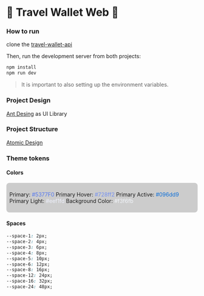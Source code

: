 # 🎨 Travel Wallet Web 🎨

### How to run

clone the [travel-wallet-api](https://github.com/PeterPimentel/travel-wallet-api)

Then, run the development server from both projects:

```bash
npm install
npm run dev
```

>It is important to also setting up the environment variables.

### Project Design

[Ant Desing](https://ant.design/) as UI Library

### Project Structure

[Atomic Design](https://bradfrost.com/blog/post/atomic-web-design/)

### Theme tokens

#### Colors

<div style="background-color:#cccccc; border-radius:8px; padding:8px">

<span>Primary: </span><span  style="color:#5377F0">#5377F0</span>
<span>Primary Hover: </span><span  style="color:#728ff2">#728ff2</span>
<span>Primary Active: </span><span  style="color:#096dd9">#096dd9</span>
<span>Primary Light: </span><span  style="color:#eef1fd">#eef1fd</span>
<span>Background Color: </span><span  style="color:#f3f6fb">#f3f6fb</span>

</div>

#### Spaces

```css
--space-1: 2px;
--space-2: 4px;
--space-3: 6px;
--space-4: 8px;
--space-5: 10px;
--space-6: 12px;
--space-8: 16px;
--space-12: 24px;
--space-16: 32px;
--space-24: 48px;
```
